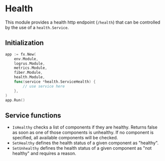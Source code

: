 # Health

This module provides a health http endpoint (`/health`) that can be controlled by the use of a `health.Service`.

## Initialization

```go
app := fx.New(
	env.Module,
	logrus.Module,
	metrics.Module,
	fiber.Module,
	health.Module,
	func(service *health.ServiceHealth) {
		// use service here
	},
)
app.Run()
```

## Service functions

- `IsHealthy` checks a list of components if they are healthy. Returns false as soon as one of those components is unhealthy.
  If no component is specified, all available components will be checked.
- `SetHealthy` defines the health status of a given component as "healthy".
- `SetUnhealthy` defines the health status of a given component as "not healthy" and requires a reason.
